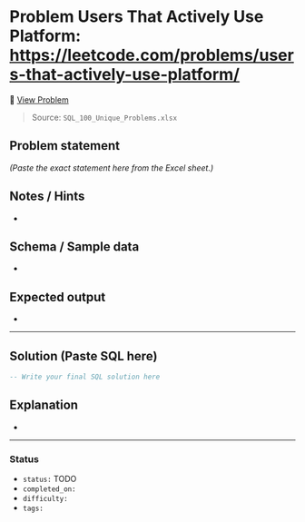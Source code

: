 # Problem Users That Actively Use Platform: https://leetcode.com/problems/users-that-actively-use-platform/

🔗 [View Problem](https://leetcode.com/problems/users-that-actively-use-platform/)

> Source: `SQL_100_Unique_Problems.xlsx`

## Problem statement
*(Paste the exact statement here from the Excel sheet.)*

## Notes / Hints
- 

## Schema / Sample data
- 

## Expected output
- 

---

## Solution (Paste SQL here)
```sql
-- Write your final SQL solution here
```

## Explanation
- 

---

### Status
- `status:` TODO
- `completed_on:` 
- `difficulty:` 
- `tags:` 
